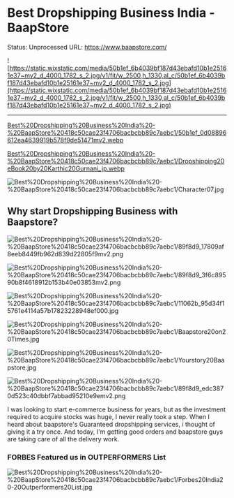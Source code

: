 # Best Dropshipping Business India - BaapStore

Status: Unprocessed
URL: https://www.baapstore.com/

![https://static.wixstatic.com/media/50b1ef_6b4039bf187d43ebafd10b1e25161e37~mv2_d_4000_1782_s_2.jpg/v1/fit/w_2500,h_1330,al_c/50b1ef_6b4039bf187d43ebafd10b1e25161e37~mv2_d_4000_1782_s_2.jpg](https://static.wixstatic.com/media/50b1ef_6b4039bf187d43ebafd10b1e25161e37~mv2_d_4000_1782_s_2.jpg/v1/fit/w_2500,h_1330,al_c/50b1ef_6b4039bf187d43ebafd10b1e25161e37~mv2_d_4000_1782_s_2.jpg)

---

[Best%20Dropshipping%20Business%20India%20-%20BaapStore%20418c50cae23f4706bacbcbb89c7aebc1/50b1ef_0d08896612ea4639919b578f9de51471mv2.webp](Best%20Dropshipping%20Business%20India%20-%20BaapStore%20418c50cae23f4706bacbcbb89c7aebc1/50b1ef_0d08896612ea4639919b578f9de51471mv2.webp)

[Best%20Dropshipping%20Business%20India%20-%20BaapStore%20418c50cae23f4706bacbcbb89c7aebc1/Dropshipping20eBook20by20Karthic20Gurnani_jp.webp](Best%20Dropshipping%20Business%20India%20-%20BaapStore%20418c50cae23f4706bacbcbb89c7aebc1/Dropshipping20eBook20by20Karthic20Gurnani_jp.webp)

![Best%20Dropshipping%20Business%20India%20-%20BaapStore%20418c50cae23f4706bacbcbb89c7aebc1/Character07.jpg](Best%20Dropshipping%20Business%20India%20-%20BaapStore%20418c50cae23f4706bacbcbb89c7aebc1/Character07.jpg)

## Why start Dropshipping Business with Baapstore?

![Best%20Dropshipping%20Business%20India%20-%20BaapStore%20418c50cae23f4706bacbcbb89c7aebc1/89f8d9_17809af8eeb8449fb962d839d22805f9mv2.png](Best%20Dropshipping%20Business%20India%20-%20BaapStore%20418c50cae23f4706bacbcbb89c7aebc1/89f8d9_17809af8eeb8449fb962d839d22805f9mv2.png)

![Best%20Dropshipping%20Business%20India%20-%20BaapStore%20418c50cae23f4706bacbcbb89c7aebc1/89f8d9_3f6c89590b8f4618912b153b40e03853mv2.png](Best%20Dropshipping%20Business%20India%20-%20BaapStore%20418c50cae23f4706bacbcbb89c7aebc1/89f8d9_3f6c89590b8f4618912b153b40e03853mv2.png)

![Best%20Dropshipping%20Business%20India%20-%20BaapStore%20418c50cae23f4706bacbcbb89c7aebc1/11062b_95d34f15761e4114a57b17823228948ef000.jpg](Best%20Dropshipping%20Business%20India%20-%20BaapStore%20418c50cae23f4706bacbcbb89c7aebc1/11062b_95d34f15761e4114a57b17823228948ef000.jpg)

![Best%20Dropshipping%20Business%20India%20-%20BaapStore%20418c50cae23f4706bacbcbb89c7aebc1/Baapstore20on20Times.jpg](Best%20Dropshipping%20Business%20India%20-%20BaapStore%20418c50cae23f4706bacbcbb89c7aebc1/Baapstore20on20Times.jpg)

![Best%20Dropshipping%20Business%20India%20-%20BaapStore%20418c50cae23f4706bacbcbb89c7aebc1/Yourstory20Baapstore.jpg](Best%20Dropshipping%20Business%20India%20-%20BaapStore%20418c50cae23f4706bacbcbb89c7aebc1/Yourstory20Baapstore.jpg)

![Best%20Dropshipping%20Business%20India%20-%20BaapStore%20418c50cae23f4706bacbcbb89c7aebc1/89f8d9_edc3870d523c40dbbf7abbad95210e9emv2.png](Best%20Dropshipping%20Business%20India%20-%20BaapStore%20418c50cae23f4706bacbcbb89c7aebc1/89f8d9_edc3870d523c40dbbf7abbad95210e9emv2.png)

I was looking to start e-commerce business for years, but as the investment required to acquire stocks was huge, I never really took a step. When I heard about baapstore's Guaranteed dropshipping services, i thought of giving it a try once. And today, I'm getting good orders and baapstore guys are taking care of all the delivery work.

### FORBES Featured us in OUTPERFORMERS List

![Best%20Dropshipping%20Business%20India%20-%20BaapStore%20418c50cae23f4706bacbcbb89c7aebc1/Forbes20India20-20Outperformers20List.jpg](Best%20Dropshipping%20Business%20India%20-%20BaapStore%20418c50cae23f4706bacbcbb89c7aebc1/Forbes20India20-20Outperformers20List.jpg)